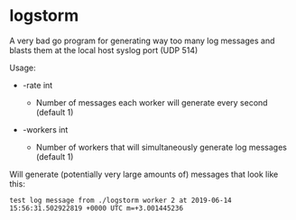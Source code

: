 # logstorm
A very bad go program for generating way too many log messages and blasts them at the local host syslog port (UDP 514)

Usage:

*  -rate int
   -  Number of messages each worker will generate every second (default 1)

*  -workers int
   - Number of workers that will simultaneously generate log messages (default 1)

Will generate (potentially very large amounts of) messages that look like this:

```
test log message from ./logstorm worker 2 at 2019-06-14 15:56:31.502922819 +0000 UTC m=+3.001445236
```
